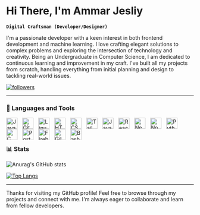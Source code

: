 # Hi There, I'm Ammar Jesliy

__`Digital Craftsman (Developer/Designer)`__

I'm a passionate developer with a keen interest in both frontend development and machine learning. I love crafting elegant solutions to complex problems and exploring the intersection of technology and creativity. Being an Undergraduate in Computer Science, I am dedicated to continuous learning and improvement in my craft. I've built all my projects from scratch, handling everything from initial planning and design to tackling real-world issues.

<p align="left">
      <a href="https://github.com/ammar-jesliy?tab=followers">
         <img alt="followers" title="Follow me on Github" src="https://custom-icon-badges.demolab.com/github/followers/ammar-jesliy?color=236ad3&labelColor=1155ba&style=for-the-badge&logo=person-add&label=Follow&logoColor=white"/></a>
</p>

___

### 🧰 Languages and Tools

<img align="left" alt="Java" width="30px" style="padding-right:10px;" src="https://cdn.jsdelivr.net/gh/devicons/devicon/icons/java/java-original.svg"/>
<img align="left" alt="Git" width="30px" style="padding-right:10px;" src="https://cdn.jsdelivr.net/gh/devicons/devicon/icons/git/git-original.svg" />
<img align="left" alt="Linux" width="30px" style="padding-right:10px;" src="https://cdn.jsdelivr.net/gh/devicons/devicon/icons/linux/linux-original.svg" />
<img align="left" alt="HTML" width="30px" style="padding-right:10px;" src="https://cdn.jsdelivr.net/gh/devicons/devicon/icons/html5/html5-plain.svg" />
<img align="left" alt="CSS" width="30px" style="padding-right:10px;" src="https://cdn.jsdelivr.net/gh/devicons/devicon/icons/css3/css3-plain.svg" />
<img align="left" alt="Tailwind" width="30px" style="padding-right:10px;" 
 src="https://cdn.jsdelivr.net/gh/devicons/devicon@latest/icons/tailwindcss/tailwindcss-original.svg" />
<img align="left" alt="JavaScript" width="30px" style="padding-right:10px;" src="https://cdn.jsdelivr.net/gh/devicons/devicon/icons/javascript/javascript-plain.svg" />
<img align="left" alt="React" width="30px" style="padding-right:10px;" src="https://cdn.jsdelivr.net/gh/devicons/devicon/icons/react/react-original.svg" />
<img align="left" alt="Next" width="30px" style="padding-right:10px;" src="https://cdn.jsdelivr.net/gh/devicons/devicon@latest/icons/nextjs/nextjs-original.svg" />
<img align="left" alt="NodeJS" width="30px" style="padding-right:10px;" src="https://cdn.jsdelivr.net/gh/devicons/devicon/icons/nodejs/nodejs-original.svg" />
<img align="left" alt="Python" width="30px" style="padding-right:10px;" src="https://cdn.jsdelivr.net/gh/devicons/devicon/icons/python/python-plain.svg" />
<img align="left" alt="C" width="30px" style="padding-right:10px;" src="https://cdn.jsdelivr.net/gh/devicons/devicon@latest/icons/c/c-original.svg" />
<img align="left" alt="PostgreSQL" width="30px" style="padding-right:10px;"
 src="https://cdn.jsdelivr.net/gh/devicons/devicon@latest/icons/postgresql/postgresql-original.svg" />
<img align="left" alt="Firebase" width="30px" style="padding-right:10px;" src="https://cdn.jsdelivr.net/gh/devicons/devicon@latest/icons/firebase/firebase-original.svg" />
<img align="left" alt="GitHub" width="30px" style="padding-right:10px;" src="https://cdn.jsdelivr.net/gh/devicons/devicon/icons/github/github-original.svg" />
<img align="left" alt="Bash" width="30px" style="padding-right:10px;" src="https://cdn.jsdelivr.net/gh/devicons/devicon/icons/bash/bash-original.svg" />

<br />
<br />

#

### 📊 Stats

![Anurag's GitHub stats](https://github-readme-stats.vercel.app/api?username=ammar-jesliy&show_icons=true&theme=transparent)

[![Top Langs](https://github-readme-stats.vercel.app/api/top-langs/?username=ammar-jesliy&theme=transparent&langs_count=3)](https://github.com/anuraghazra/github-readme-stats)

___

Thanks for visiting my GitHub profile! Feel free to browse through my projects and connect with me. I'm always eager to collaborate and learn from fellow developers.
